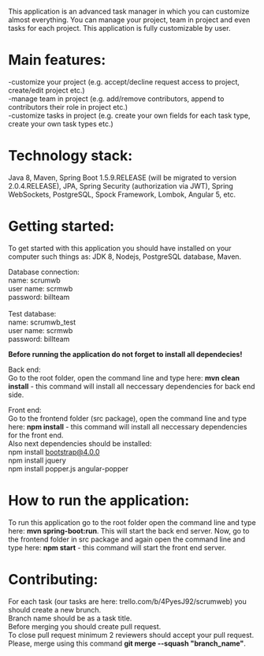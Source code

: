 This application is an advanced task manager in which you can customize almost everything. You can manage your project, team in project and even tasks for each project. This application is fully customizable by user.

# **Main features:** <br/>
-customize your project (e.g. accept/decline request access to project, create/edit project etc.)<br/>
-manage team in project (e.g. add/remove contributors, append to contributors their role in project etc.)<br/>
-customize tasks in project (e.g. create your own fields for each task type, create your own task types etc.)<br/>

# **Technology stack:**<br/>
Java 8, Maven, Spring Boot 1.5.9.RELEASE (will be migrated to version 2.0.4.RELEASE), JPA, Spring Security (authorization via JWT), Spring WebSockets, PostgreSQL, Spock Framework, Lombok, Angular 5, etc.

# **Getting started:**<br/>
To get started with this application you should have installed on your computer such things as: JDK 8, Nodejs, PostgreSQL database, Maven.<br/>

Database connection:<br/>
name: scrumwb<br/>
user name: scrmwb<br/>
password: billteam<br/>
<br/>
Test database:<br/>
name: scrumwb_test<br/>
user name: scrmwb<br/>
password: billteam
<br/>

**Before running the application do not forget to install all dependecies!<br/>**

Back end:<br/>
Go to the root folder, open the command line and type here: **mvn clean install** - this command will install all neccessary dependencies for back end side.

Front end:<br/>
Go to the frontend folder (src package), open the command line and type here: **npm install** - this command will install all neccessary dependencies for the front end. 
<br/> Also next dependencies should be installed: <br/>
npm install bootstrap@4.0.0<br/>
npm install jquery<br/>
npm install popper.js angular-popper<br/>

# **How to run the application**:<br/>
To run this application go to the root folder open the command line and type here: **mvn spring-boot:run**. This will start the back end server. Now, go to the frontend folder in src package and again open the command line and type here: **npm start** - this command will start the front end server.
<br/>

# **Contributing:**<br/>
For each task (our tasks are here: trello.com/b/4PyesJ92/scrumweb) you should create a new brunch.<br/>
Branch name should be as a task title.<br/>
Before merging you should create pull request.<br/>
To close pull request minimum 2 reviewers should accept your pull request.<br/>
Please, merge using this command **git merge --squash "branch_name"**.<br/>
